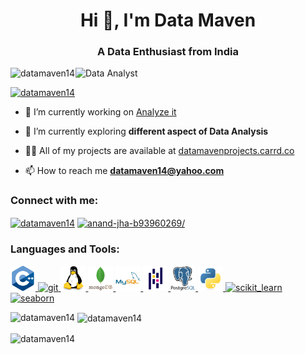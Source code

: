 <h1 align="center">Hi 👋, I'm Data Maven</h1>
<h3 align="center">A Data Enthusiast from India</h3>
<img align="right" alt="Data Analyst" width="400" src="https://dribbble.com/shots/14002832-Data-analyst-illustration?utm_source=Clipboard_Shot&utm_campaign=MarwanMouatassim&utm_content=Data%20analyst%20illustration&utm_medium=Social_Share&utm_source=Clipboard_Shot&utm_campaign=MarwanMouatassim&utm_content=Data%20analyst%20illustration&utm_medium=Social_Share"

<p align="left"> <img src="https://komarev.com/ghpvc/?username=datamaven14&label=Profile%20views&color=0e75b6&style=flat" alt="datamaven14" /> </p>

<p align="left"> <a href="https://twitter.com/datamaven14" target="blank"><img src="https://img.shields.io/twitter/follow/datamaven14?logo=twitter&style=for-the-badge" alt="datamaven14" /></a> </p>

- 🔭 I’m currently working on [Analyze it](github.com/datamvaven14/analyzeit-it.git)

- 🌱 I’m currently exploring **different aspect of Data Analysis**

- 👨‍💻 All of my projects are available at [datamavenprojects.carrd.co](datamavenprojects.carrd.co)

- 📫 How to reach me **datamaven14@yahoo.com**

<h3 align="left">Connect with me:</h3>
<p align="left">
<a href="https://twitter.com/datamaven14" target="blank"><img align="center" src="https://raw.githubusercontent.com/rahuldkjain/github-profile-readme-generator/master/src/images/icons/Social/twitter.svg" alt="datamaven14" height="30" width="40" /></a>
<a href="https://linkedin.com/in/anand-jha-b93960269/" target="blank"><img align="center" src="https://raw.githubusercontent.com/rahuldkjain/github-profile-readme-generator/master/src/images/icons/Social/linked-in-alt.svg" alt="anand-jha-b93960269/" height="30" width="40" /></a>
</p>

<h3 align="left">Languages and Tools:</h3>
<p align="left"> <a href="https://www.w3schools.com/cpp/" target="_blank" rel="noreferrer"> <img src="https://raw.githubusercontent.com/devicons/devicon/master/icons/cplusplus/cplusplus-original.svg" alt="cplusplus" width="40" height="40"/> </a> <a href="https://git-scm.com/" target="_blank" rel="noreferrer"> <img src="https://www.vectorlogo.zone/logos/git-scm/git-scm-icon.svg" alt="git" width="40" height="40"/> </a> <a href="https://www.linux.org/" target="_blank" rel="noreferrer"> <img src="https://raw.githubusercontent.com/devicons/devicon/master/icons/linux/linux-original.svg" alt="linux" width="40" height="40"/> </a> <a href="https://www.mongodb.com/" target="_blank" rel="noreferrer"> <img src="https://raw.githubusercontent.com/devicons/devicon/master/icons/mongodb/mongodb-original-wordmark.svg" alt="mongodb" width="40" height="40"/> </a> <a href="https://www.mysql.com/" target="_blank" rel="noreferrer"> <img src="https://raw.githubusercontent.com/devicons/devicon/master/icons/mysql/mysql-original-wordmark.svg" alt="mysql" width="40" height="40"/> </a> <a href="https://pandas.pydata.org/" target="_blank" rel="noreferrer"> <img src="https://raw.githubusercontent.com/devicons/devicon/2ae2a900d2f041da66e950e4d48052658d850630/icons/pandas/pandas-original.svg" alt="pandas" width="40" height="40"/> </a> <a href="https://www.postgresql.org" target="_blank" rel="noreferrer"> <img src="https://raw.githubusercontent.com/devicons/devicon/master/icons/postgresql/postgresql-original-wordmark.svg" alt="postgresql" width="40" height="40"/> </a> <a href="https://www.python.org" target="_blank" rel="noreferrer"> <img src="https://raw.githubusercontent.com/devicons/devicon/master/icons/python/python-original.svg" alt="python" width="40" height="40"/> </a> <a href="https://scikit-learn.org/" target="_blank" rel="noreferrer"> <img src="https://upload.wikimedia.org/wikipedia/commons/0/05/Scikit_learn_logo_small.svg" alt="scikit_learn" width="40" height="40"/> </a> <a href="https://seaborn.pydata.org/" target="_blank" rel="noreferrer"> <img src="https://seaborn.pydata.org/_images/logo-mark-lightbg.svg" alt="seaborn" width="40" height="40"/> </a> </p>

<p><img align="left" src="https://github-readme-stats.vercel.app/api/top-langs?username=datamaven14&show_icons=true&locale=en&layout=compact" alt="datamaven14" /></p>

<p>&nbsp;<img align="center" src="https://github-readme-stats.vercel.app/api?username=datamaven14&show_icons=true&locale=en" alt="datamaven14" /></p>

<p><img align="center" src="https://github-readme-streak-stats.herokuapp.com/?user=datamaven14&" alt="datamaven14" /></p>
